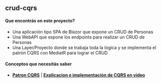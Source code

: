 ## crud-cqrs

#### Que encontrás en este proyecto?
- Una aplicación tipo SPA de Blazor que expone un CRUD de Personas
- Una WebAPI que expone los endpoints para realizar un CRUD de Personas
- Una Layer/Proyecto donde se trabaja toda la lógica y se implementa el patrón CQRS con MediatR para lograr el CRUD

#### Conceptos que necesitás saber
- **[Patron CQRS](https://martinfowler.com/bliki/CQRS.html)** | **[Explicacion e implementación de CQRS en video](https://www.youtube.com/watch?v=yozD5Tnd8nw&t=1434s&ab_channel=IAmTimCorey)**

